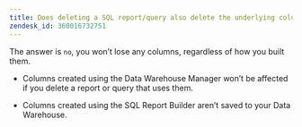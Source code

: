 ```yaml
---
title: Does deleting a SQL report/query also delete the underlying columns from my Data Warehouse?
zendesk_id: 360016732751
---
```


The answer is `no`, you won’t lose any columns, regardless of how you built them.

* Columns created using the Data Warehouse Manager won’t be affected if you delete a report or query that uses them.

* Columns created using the SQL Report Builder aren’t saved to your Data Warehouse.
